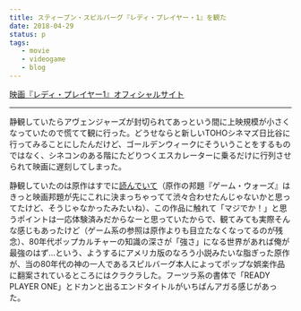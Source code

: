 ```yaml
---
title: スティーブン・スピルバーグ『レディ・プレイヤー・1』を観た
date: 2018-04-29
status: p
tags:
   - movie
   - videogame
   - blog
---
```


[映画『レディ・プレイヤー1』オフィシャルサイト](http://wwws.warnerbros.co.jp/readyplayerone/)

---

静観していたらアヴェンジャーズが封切られてあっという間に上映規模が小さくなっていたので慌てて観に行った。どうせならと新しいTOHOシネマズ日比谷に行ってみることにしたんだけど、ゴールデンウィークにそういうことをするものではなく、シネコンのある階にたどりつくエスカレーターに乗るだけに行列させられて映画に遅刻してしまった。

静観していたのは原作はすでに[読んでいて](/2017/01/08/201701/ready-player-one/)（原作の邦題『ゲーム・ウォーズ』はきっと映画邦題が先にこれに決まっちゃってて渋々合わせたんじゃないかと思ってたけど、そうじゃなかったみたいね）、この作品に触れて「マジでか！」と思うポイントは一応体験済みだからなーと思っていたからで、観てみても実際そんな感じもあったけど（ゲーム系の参照は原作よりも目立たなくなってるのが残念）、80年代ポップカルチャーの知識の深さが「強さ」になる世界があれば俺が最強のはず…という、ようするにアメリカ版のなろう小説みたいな脂ぎった原作が、当の80年代の神の一人であるスピルバーグ本人によってポップな娯楽作品に翻案されているところにはクラクラした。フーツラ系の書体で「READY PLAYER ONE」とドカンと出るエンドタイトルがいちばんアガる感じがあった。
